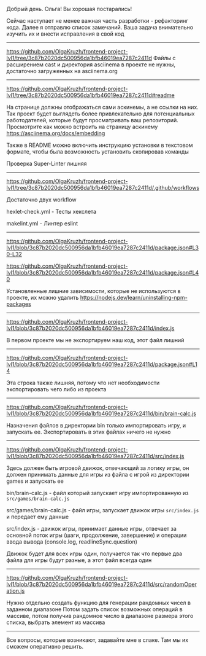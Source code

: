 Добрый день. Ольга! Вы хорошая постарались!

Сейчас наступает не менее важная часть разработки - рефакторинг кода. Далее я отправлю список замечаний.
Ваша задача внимательно изучить их и внести исправления в свой код

---

https://github.com/OlgaKruzh/frontend-project-lvl1/tree/3c87b2020dc500956da1bfb46019ea7287c2411d
Файлы с расширением cast и директория asciinema в проекте не нужны, достаточно загруженных на asciinema.org

---

https://github.com/OlgaKruzh/frontend-project-lvl1/tree/3c87b2020dc500956da1bfb46019ea7287c2411d#readme

На странице должны отображаться сами аскинемы, а не ссылки на них. Так проект будет выглядеть более привлекательно для потенциальных работодателей, которые будут просматривать ваш репозиторий. Просмотрите как можно встроить на страницу аскинему https://asciinema.org/docs/embedding

Также в README можно включить инструкцию установки в текстовом формате, чтобы была возможность установить скопировав команды

Проверка Super-Linter лишняя

---

https://github.com/OlgaKruzh/frontend-project-lvl1/tree/3c87b2020dc500956da1bfb46019ea7287c2411d/.github/workflows

Достаточно двух workflow

hexlet-check.yml - Тесты хекслета

makelint.yml - Линтер eslint

---

https://github.com/OlgaKruzh/frontend-project-lvl1/blob/3c87b2020dc500956da1bfb46019ea7287c2411d/package.json#L30-L32

https://github.com/OlgaKruzh/frontend-project-lvl1/blob/3c87b2020dc500956da1bfb46019ea7287c2411d/package.json#L40

Установленные лишние зависимости, которые не используются в проекте, их можно удалить https://nodejs.dev/learn/uninstalling-npm-packages

---

https://github.com/OlgaKruzh/frontend-project-lvl1/blob/3c87b2020dc500956da1bfb46019ea7287c2411d/index.js

В первом проекте мы не экспортируем наш код, этот файл лишний

---

https://github.com/OlgaKruzh/frontend-project-lvl1/blob/3c87b2020dc500956da1bfb46019ea7287c2411d/package.json#L14

Эта строка также лишняя, потому что нет необходимости экспортировать чего либо из проекта

---

https://github.com/OlgaKruzh/frontend-project-lvl1/blob/3c87b2020dc500956da1bfb46019ea7287c2411d/bin/brain-calc.js

Назначения файлов в директории bin только импортировать игру, и запускать ее.
Экспортировать в этих файлах ничего не нужно

---

https://github.com/OlgaKruzh/frontend-project-lvl1/blob/3c87b2020dc500956da1bfb46019ea7287c2411d/src/index.js

Здесь должен быть игровой движок, отвечающий за логику игры, он должен принимать данные для игры из файла с игрой из директории games и запускать ее

bin/brain-calc.js - файл который запускает игру импортированную из `src/games/brain-calc.js`

src/games/brain-calc.js - файл игры, запускает движок игры `src/index.js` и передает ему данные

src/index.js - движок игры, принимает данные игры, отвечает за основной поток игры (шаги, продолжение, завершение) и операции ввода вывода (console.log, readlineSync.question)

Движок будет для всех игры один, получается так что первые два файла для игры будут разные, а этот файл всегда один

---

https://github.com/OlgaKruzh/frontend-project-lvl1/blob/3c87b2020dc500956da1bfb46019ea7287c2411d/src/randomOperation.js

Нужно отдельно создать функцию для генерации рандомных чисел в заданном диапазоне
Потом задать список возможных операций в массиве, потом получив рандомное число в диапазоне размера этого списка, выбрать элемент из массива

---

Все вопросы, которые возникают, задавайте мне в слаке. Там мы их сможем оперативно решить.
